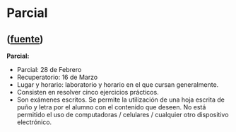 # Parcial
([fuente](https://campus.exactas.uba.ar/course/view.php?id=1095&section=1))
---
**Parcial:**

  - Parcial: 28 de Febrero
  - Recuperatorio: 16 de Marzo
  - Lugar y horario: laboratorio y horario en el que cursan generalmente. 
  - Consisten en resolver cinco ejercicios prácticos. 
  - Son exámenes escritos. Se permite la utilización de una hoja escrita de puño y letra por el alumno con el contenido que deseen. No está permitido el uso de computadoras / celulares / cualquier otro dispositivo electrónico. 

